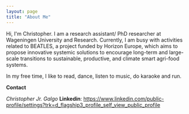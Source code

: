 ```yaml
---
layout: page
title: "About Me"
---
```


Hi, I'm Christopher. I am a research assistant/ PhD researcher at Wageningen University and Research. Currently, I am busy with activities related to BEATLES, a project funded by Horizon Europe, which aims to propose innovative systemic solutions to encourage long-term and large-scale transitions to sustainable, productive, and climate smart agri-food systems.

In my free time, I like to read, dance, listen to music, do karaoke and run. 

**Contact**

*Christopher Jr. Galgo*
**Linkedin**: https://www.linkedin.com/public-profile/settings?trk=d_flagship3_profile_self_view_public_profile



